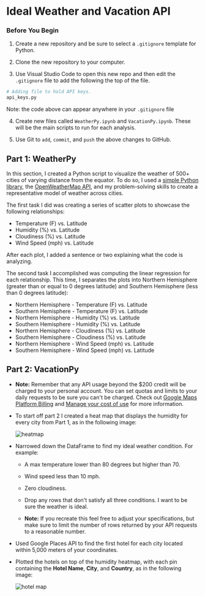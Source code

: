 # Ideal Weather and Vacation API

### Before You Begin

1. Create a new repository and be sure to select a `.gitignore` template for Python.

2. Clone the new repository to your computer.

3. Use Visual Studio Code to open this new repo and then edit the `.gitignore` file to add the following the top of the file. 

```python
# Adding file to hold API keys. 
api_keys.py
```

Note: the code above can appear anywhere in your `.gitignore` file

4. Create new files called `WeatherPy.ipynb` and `VacationPy.ipynb`. These will be the main scripts to run for each analysis.

5. Use Git to `add`, `commit`, and `push` the above changes to GitHub.

## Part 1: WeatherPy

In this section, I created a Python script to visualize the weather of 500+ cities of varying distance from the equator. To do so, I used a [simple Python library](https://pypi.python.org/pypi/citipy), the [OpenWeatherMap API](https://openweathermap.org/api), and my problem-solving skills to create a representative model of weather across cities.

The first task I did was creating a series of scatter plots to showcase the following relationships:

* Temperature (F) vs. Latitude
* Humidity (%) vs. Latitude
* Cloudiness (%) vs. Latitude
* Wind Speed (mph) vs. Latitude

After each plot, I added a sentence or two explaining what the code is analyzing.

The second task I accomplished was computing the linear regression for each relationship. This time, I separates the plots into Northern Hemisphere (greater than or equal to 0 degrees latitude) and Southern Hemisphere (less than 0 degrees latitude):

* Northern Hemisphere - Temperature (F) vs. Latitude
* Southern Hemisphere - Temperature (F) vs. Latitude
* Northern Hemisphere - Humidity (%) vs. Latitude
* Southern Hemisphere - Humidity (%) vs. Latitude
* Northern Hemisphere - Cloudiness (%) vs. Latitude
* Southern Hemisphere - Cloudiness (%) vs. Latitude
* Northern Hemisphere - Wind Speed (mph) vs. Latitude
* Southern Hemisphere - Wind Speed (mph) vs. Latitude

## Part 2: VacationPy

* **Note:** Remember that any API usage beyond the $200 credit will be charged to your personal account. You can set quotas and limits to your daily requests to be sure you can't be charged. Check out [Google Maps Platform Billing](https://developers.google.com/maps/billing/gmp-billing#monitor-and-restrict-consumption) and [Manage your cost of use](https://developers.google.com/maps/documentation/javascript/usage-and-billing#set-caps) for more information.

* To start off part 2 I created a heat map that displays the humidity for every city from Part 1, as in the following image:

  ![heatmap](Images/heatmap.png)

* Narrowed down the DataFrame to find my ideal weather condition. For example:

  * A max temperature lower than 80 degrees but higher than 70.

  * Wind speed less than 10 mph.

  * Zero cloudiness.

  * Drop any rows that don't satisfy all three conditions. I want to be sure the weather is ideal.

  * **Note:** If you recreate this feel free to adjust your specifications, but make sure to limit the number of rows returned by your API requests to a reasonable number.

* Used Google Places API to find the first hotel for each city located within 5,000 meters of your coordinates.

* Plotted the hotels on top of the humidity heatmap, with each pin containing the **Hotel Name**, **City**, and **Country**, as in the following image:

  ![hotel map](Images/hotel_map.png)
